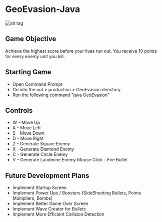 GeoEvasion-Java 
===============
![alt tag](https://raw.github.com/zhihaomai/GeoEvasion-Java/master/src/img/GeoEvasionScreenshot2.png)

Game Objective
--------------
Achieve the highest score before your lives run out. You receive 10 points for every enemy unit you kill.

Starting Game
-------------
- Open Command Prompt
- Go into the out > production > GeoEvasion directory
- Run the following command "java GeoEvasion"

Controls
--------
- W - Move Up
- A - Move Left
- S - Move Down
- D - Move Right
- Z - Generate Square Enemy
- X - Generate Diamond Enemy
- C - Generate Circle Enemy
- V - Generate Landmine Enemy
Mouse Click - Fire Bullet

Future Development Plans
------------------------
- Implement Startup Screen
- Implement Power Ups / Boosters (SideShooting Bullets, Points Multipliers, Bombs)
- Implement Better Game Over Screen
- Implement Wave Creator for Bullets
- Implement More Efficient Collision Detection
